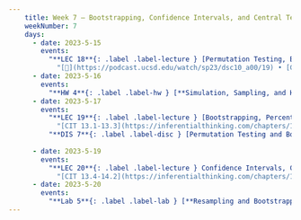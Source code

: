 ```yaml
---
    title: Week 7 – Bootstrapping, Confidence Intervals, and Central Tendency
    weekNumber: 7
    days:
      - date: 2023-5-15
        events:
          "**LEC 18**{: .label .label-lecture } [Permutation Testing, Bootstrapping](http://datahub.ucsd.edu/user-redirect/git-sync?repo=https://github.com/dsc-courses/dsc10-2023-sp&subPath=lectures/lec18/lec18.ipynb) [✏️](resources/lectures/lec18/lec18.html)":
            "[🎥](https://podcast.ucsd.edu/watch/sp23/dsc10_a00/19) • [CIT 12.3](https://inferentialthinking.com/chapters/12/3/Deflategate.html)"
      - date: 2023-5-16
        events:
          "**HW 4**{: .label .label-hw } [**Simulation, Sampling, and Hypothesis Testing**](http://datahub.ucsd.edu/user-redirect/git-sync?repo=https://github.com/dsc-courses/dsc10-2023-sp&subPath=homeworks/hw04/hw04.ipynb)":
      - date: 2023-5-17
        events:
          "**LEC 19**{: .label .label-lecture } [Bootstrapping, Percentiles, and Confidence Intervals](http://datahub.ucsd.edu/user-redirect/git-sync?repo=https://github.com/dsc-courses/dsc10-2023-sp&subPath=lectures/lec19/lec19.ipynb) [✏️](resources/lectures/lec19/lec19.html)":
            "[CIT 13.1-13.3](https://inferentialthinking.com/chapters/13/1/Percentiles.html)"
          "**DIS 7**{: .label .label-disc } [Permutation Testing and Bootstrapping](https://practice.dsc10.com/disc07/index.html)":
                
      - date: 2023-5-19
        events:
          "**LEC 20**{: .label .label-lecture } Confidence Intervals, Center and Spread":
            "[CIT 13.4-14.2](https://inferentialthinking.com/chapters/13/4/Using_Confidence_Intervals.html)"
      - date: 2023-5-20
        events:
          "**Lab 5**{: .label .label-lab } [**Resampling and Bootstrapping**](http://datahub.ucsd.edu/user-redirect/git-sync?repo=https://github.com/dsc-courses/dsc10-2023-sp&subPath=labs/lab05/lab05.ipynb)":
---
```

